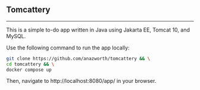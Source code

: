 ## Tomcattery

---

This is a simple to-do app written in Java using Jakarta EE, Tomcat 10, and MySQL.

Use the following command to run the app locally:

```bash
git clone https://github.com/anazworth/tomcattery && \
cd tomcattery && \
docker compose up
```

Then, navigate to http://localhost:8080/app/ in your browser.